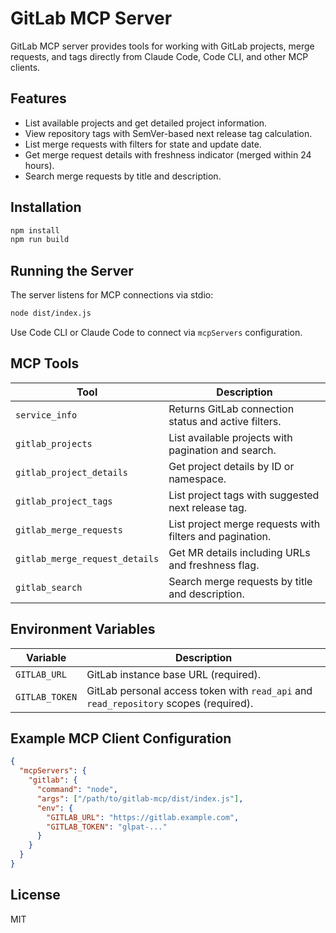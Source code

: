 # GitLab MCP Server

GitLab MCP server provides tools for working with GitLab projects, merge requests, and tags directly from Claude Code, Code CLI, and other MCP clients.

## Features

- List available projects and get detailed project information.
- View repository tags with SemVer-based next release tag calculation.
- List merge requests with filters for state and update date.
- Get merge request details with freshness indicator (merged within 24 hours).
- Search merge requests by title and description.

## Installation

```bash
npm install
npm run build
```

## Running the Server

The server listens for MCP connections via stdio:

```bash
node dist/index.js
```

Use Code CLI or Claude Code to connect via `mcpServers` configuration.

## MCP Tools

| Tool | Description |
| --- | --- |
| `service_info` | Returns GitLab connection status and active filters. |
| `gitlab_projects` | List available projects with pagination and search. |
| `gitlab_project_details` | Get project details by ID or namespace. |
| `gitlab_project_tags` | List project tags with suggested next release tag. |
| `gitlab_merge_requests` | List project merge requests with filters and pagination. |
| `gitlab_merge_request_details` | Get MR details including URLs and freshness flag. |
| `gitlab_search` | Search merge requests by title and description. |

## Environment Variables

| Variable | Description |
| --- | --- |
| `GITLAB_URL` | GitLab instance base URL (required). |
| `GITLAB_TOKEN` | GitLab personal access token with `read_api` and `read_repository` scopes (required). |

## Example MCP Client Configuration

```json
{
  "mcpServers": {
    "gitlab": {
      "command": "node",
      "args": ["/path/to/gitlab-mcp/dist/index.js"],
      "env": {
        "GITLAB_URL": "https://gitlab.example.com",
        "GITLAB_TOKEN": "glpat-..."
      }
    }
  }
}
```

## License

MIT
